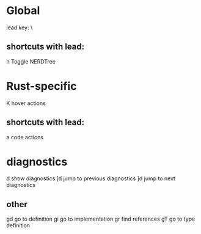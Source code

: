 # Global

lead key: \

## shortcuts with lead:

n   Toggle NERDTree

# Rust-specific

K   hover actions

## shortcuts with lead:

<leader>a   code actions

# diagnostics

<leader>d   show diagnostics
[d          jump to previous diagnostics
]d          jump to next diagnostics

## other

gd  go to definition
gi  go to implementation
gr  find references
gT  go to type definition
